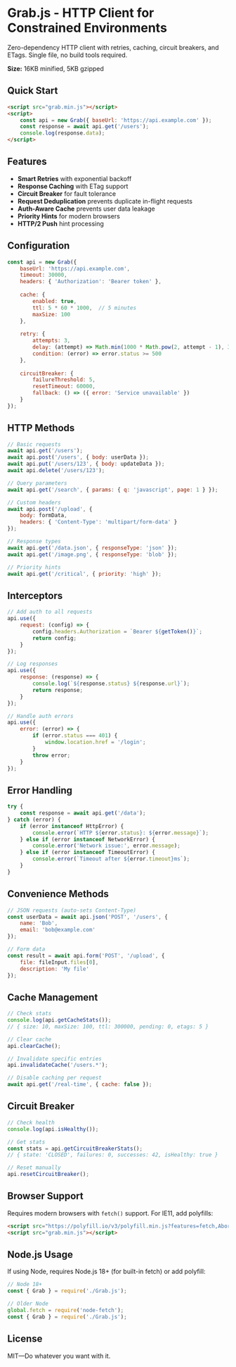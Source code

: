 # Grab.js - HTTP Client for Constrained Environments

Zero-dependency HTTP client with retries, caching, circuit breakers, and ETags. Single file, no build tools required.

**Size:** 16KB minified, 5KB gzipped

## Quick Start

```html
<script src="grab.min.js"></script>
<script>
    const api = new Grab({ baseUrl: 'https://api.example.com' });
    const response = await api.get('/users');
    console.log(response.data);
</script>
```

## Features

- **Smart Retries** with exponential backoff
- **Response Caching** with ETag support
- **Circuit Breaker** for fault tolerance
- **Request Deduplication** prevents duplicate in-flight requests
- **Auth-Aware Cache** prevents user data leakage
- **Priority Hints** for modern browsers
- **HTTP/2 Push** hint processing

## Configuration

```javascript
const api = new Grab({
    baseUrl: 'https://api.example.com',
    timeout: 30000,
    headers: { 'Authorization': 'Bearer token' },
    
    cache: {
        enabled: true,
        ttl: 5 * 60 * 1000,  // 5 minutes
        maxSize: 100
    },
    
    retry: {
        attempts: 3,
        delay: (attempt) => Math.min(1000 * Math.pow(2, attempt - 1), 30000),
        condition: (error) => error.status >= 500
    },
    
    circuitBreaker: {
        failureThreshold: 5,
        resetTimeout: 60000,
        fallback: () => ({ error: 'Service unavailable' })
    }
});
```

## HTTP Methods

```javascript
// Basic requests
await api.get('/users');
await api.post('/users', { body: userData });
await api.put('/users/123', { body: updateData });
await api.delete('/users/123');

// Query parameters
await api.get('/search', { params: { q: 'javascript', page: 1 } });

// Custom headers
await api.post('/upload', { 
    body: formData,
    headers: { 'Content-Type': 'multipart/form-data' }
});

// Response types
await api.get('/data.json', { responseType: 'json' });
await api.get('/image.png', { responseType: 'blob' });

// Priority hints
await api.get('/critical', { priority: 'high' });
```

## Interceptors

```javascript
// Add auth to all requests
api.use({
    request: (config) => {
        config.headers.Authorization = `Bearer ${getToken()}`;
        return config;
    }
});

// Log responses
api.use({
    response: (response) => {
        console.log(`${response.status} ${response.url}`);
        return response;
    }
});

// Handle auth errors
api.use({
    error: (error) => {
        if (error.status === 401) {
            window.location.href = '/login';
        }
        throw error;
    }
});
```

## Error Handling

```javascript
try {
    const response = await api.get('/data');
} catch (error) {
    if (error instanceof HttpError) {
        console.error(`HTTP ${error.status}: ${error.message}`);
    } else if (error instanceof NetworkError) {
        console.error('Network issue:', error.message);
    } else if (error instanceof TimeoutError) {
        console.error(`Timeout after ${error.timeout}ms`);
    }
}
```

## Convenience Methods

```javascript
// JSON requests (auto-sets Content-Type)
const userData = await api.json('POST', '/users', {
    name: 'Bob',
    email: 'bob@example.com'
});

// Form data
const result = await api.form('POST', '/upload', {
    file: fileInput.files[0],
    description: 'My file'
});
```

## Cache Management

```javascript
// Check stats
console.log(api.getCacheStats());
// { size: 10, maxSize: 100, ttl: 300000, pending: 0, etags: 5 }

// Clear cache
api.clearCache();

// Invalidate specific entries
api.invalidateCache('/users.*');

// Disable caching per request
await api.get('/real-time', { cache: false });
```

## Circuit Breaker

```javascript
// Check health
console.log(api.isHealthy());

// Get stats
const stats = api.getCircuitBreakerStats();
// { state: 'CLOSED', failures: 0, successes: 42, isHealthy: true }

// Reset manually
api.resetCircuitBreaker();
```

## Browser Support

Requires modern browsers with `fetch()` support. For IE11, add polyfills:

```html
<script src="https://polyfill.io/v3/polyfill.min.js?features=fetch,AbortController"></script>
<script src="grab.min.js"></script>
```

## Node.js Usage

If using Node, requires Node.js 18+ (for built-in fetch) or add polyfill:

```javascript
// Node 18+
const { Grab } = require('./Grab.js');

// Older Node
global.fetch = require('node-fetch');
const { Grab } = require('./Grab.js');
```

## License

MIT—Do whatever you want with it.